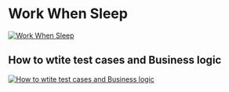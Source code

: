 # Work When Sleep

[![Work When Sleep](https://user-images.githubusercontent.com/4492335/128799216-39fd56ea-d687-47d5-bc38-73e092aee4d6.jpg)](https://youtu.be/ms_r9Teyb7M)

## How to wtite test cases and Business logic

[![How to wtite test cases and Business logic](https://user-images.githubusercontent.com/4492335/129431875-5fc00bc2-133a-44ba-bb74-d81f6b9a28b2.jpg)](https://youtu.be/5MrjP0vvpbg)



